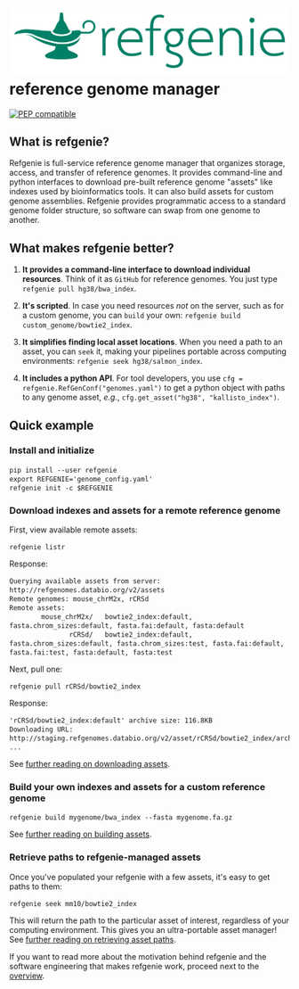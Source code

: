 
# <img src="img/refgenie_logo.svg" class="img-header"> reference genome manager

[![PEP compatible](https://pepkit.github.io/img/PEP-compatible-green.svg)](https://pepkit.github.io)


## What is refgenie?

Refgenie is full-service reference genome manager that organizes storage, access, and transfer of reference genomes. It provides command-line and python interfaces to download pre-built reference genome "assets" like indexes used by bioinformatics tools. It can also build assets for custom genome assemblies. Refgenie provides programmatic access to a standard genome folder structure, so software can swap from one genome to another.

## What makes refgenie better?

1. **It provides a command-line interface to download individual resources**. Think of it as `GitHub` for reference genomes. You just type `refgenie pull hg38/bwa_index`.

2. **It's scripted**. In case you need resources *not* on the server, such as for a custom genome, you can `build` your own: `refgenie build custom_genome/bowtie2_index`.

3. **It simplifies finding local asset locations**. When you need a path to an asset, you can `seek` it, making your pipelines portable across computing environments: `refgenie seek hg38/salmon_index`.

4. **It includes a python API**. For tool developers, you use `cfg = refgenie.RefGenConf("genomes.yaml")` to get a python object with paths to any genome asset, *e.g.*, `cfg.get_asset("hg38", "kallisto_index")`.


## Quick example

### Install and initialize

```console
pip install --user refgenie
export REFGENIE='genome_config.yaml'
refgenie init -c $REFGENIE
```

### Download indexes and assets for a remote reference genome

First, view available remote assets:

```console
refgenie listr
```

Response:
```console
Querying available assets from server: http://refgenomes.databio.org/v2/assets
Remote genomes: mouse_chrM2x, rCRSd
Remote assets:
        mouse_chrM2x/   bowtie2_index:default, fasta.chrom_sizes:default, fasta.fai:default, fasta:default
               rCRSd/   bowtie2_index:default, fasta.chrom_sizes:default, fasta.chrom_sizes:test, fasta.fai:default, fasta.fai:test, fasta:default, fasta:test
```

Next, pull one:

```console
refgenie pull rCRSd/bowtie2_index
```

Response:
```console
'rCRSd/bowtie2_index:default' archive size: 116.8KB
Downloading URL: http://staging.refgenomes.databio.org/v2/asset/rCRSd/bowtie2_index/archive ... 
```

See [further reading on downloading assets](pull.md).

### Build your own indexes and assets for a custom reference genome


```console
refgenie build mygenome/bwa_index --fasta mygenome.fa.gz
```

See [further reading on building assets](build.md).

### Retrieve paths to refgenie-managed assets

Once you've populated your refgenie with a few assets, it's easy to get paths to them:

```console
refgenie seek mm10/bowtie2_index
```

This will return the path to the particular asset of interest, regardless of your computing environment. This gives you an ultra-portable asset manager! See [further reading on retrieving asset paths](seek.md).

If you want to read more about the motivation behind refgenie and the software engineering that makes refgenie work, proceed next to the [overview](overview.md).
